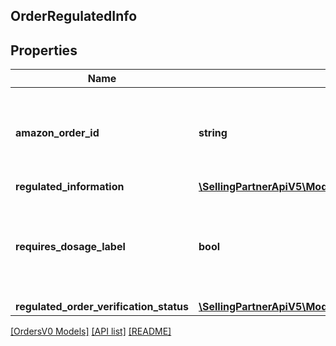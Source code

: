 ## OrderRegulatedInfo

## Properties

Name | Type | Description | Notes
------------ | ------------- | ------------- | -------------
**amazon_order_id** | **string** | An Amazon-defined order identifier, in 3-7-7 format. |
**regulated_information** | [**\SellingPartnerApiV5\Model\OrdersV0\RegulatedInformation**](RegulatedInformation.md) |  |
**requires_dosage_label** | **bool** | When true, the order requires attaching a dosage information label when shipped. |
**regulated_order_verification_status** | [**\SellingPartnerApiV5\Model\OrdersV0\RegulatedOrderVerificationStatus**](RegulatedOrderVerificationStatus.md) |  |

[[OrdersV0 Models]](../) [[API list]](../../Api) [[README]](../../../README.md)
